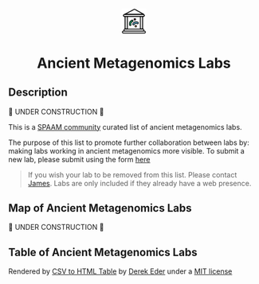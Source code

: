
#

<p align="center">

<img src="https://raw.githubusercontent.com/SPAAM-community/ancient-metagenomics-labs/main/_media/spaam-AncientMetagenomicLabs_logo.svg" width=10%>

<p/>

<h1 align="center">Ancient Metagenomics Labs</h1>

## Description

🔨 UNDER CONSTRUCTION 🔨

This is a [SPAAM community](https://spaam-community.github.io/) curated list of ancient metagenomics labs.

The purpose of this list to promote further collaboration between labs by: making labs working in ancient metagenomics more visible. To submit a new lab, please submit using the form [here](https://github.com/SPAAM-community/ancient-metagenomics-labs/issues/new?assignees=&labels=new-lab&template=new_lab.yaml&title=Add+Name+of+Lab)

> If you wish your lab to be removed from this list. Please contact [James](jfy133@gmail.com). Labs are only included if they already have a web presence.

## Map of Ancient Metagenomics Labs

🔨 UNDER CONSTRUCTION 🔨

## Table of Ancient Metagenomics Labs

<div id="table-container"></div>

<p class="text-right">Rendered by <a href="https://github.com/derekeder/csv-to-html-table">CSV to HTML Table</a> by <a href="http://derekeder.com">Derek Eder</a> under a <a href="https://github.com/derekeder/csv-to-html-table/blob/master/LICENSE">MIT license</a></p>

<script>
    function format_link(link) {
        if (link)
            return "<a href='" + link + "' target='_blank'>" + link + "</a>";
        else return "";
    }

    CsvToHtmlTable.init({
        csv_path: 'data/ancient-metagenomics_labs.csv',
        element: 'table-container',
        allow_download: true,
        csv_options: {separator: ',', delimiter: '"'},
        datatables_options: {"paging": false, "columns.width": "90%"},
        custom_formatting: [[6, format_link]]

    });
</script>

<style>
    .btn-info {
        background-color: #FFFFFF;
        border-color: #732a82;
        font-family: 'Varela Round', sans-serif;
        border-radius: 2rem;
        border-style: solid;
        border-width: 1px;
    }
    .btn-info:hover {
        font-family: 'Varela Round', sans-serif;
        background-color: #732a82;
    }
</style>
